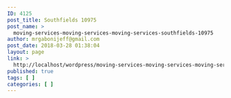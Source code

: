 ```yaml
---
ID: 4125
post_title: Southfields 10975
post_name: >
  moving-services-moving-services-moving-services-southfields-10975
author: mrgabonijeff@gmail.com
post_date: 2018-03-28 01:38:04
layout: page
link: >
  http://localhost/wordpress/moving-services-moving-services-moving-services-southfields-10975/
published: true
tags: [ ]
categories: [ ]
---
```

